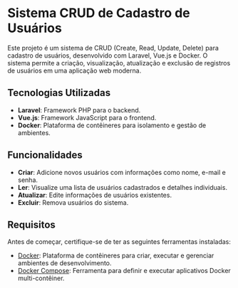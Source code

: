 # Sistema CRUD de Cadastro de Usuários

Este projeto é um sistema de CRUD (Create, Read, Update, Delete) para cadastro de usuários, desenvolvido com Laravel, Vue.js e Docker. O sistema permite a criação, visualização, atualização e exclusão de registros de usuários em uma aplicação web moderna.

## Tecnologias Utilizadas

- **Laravel**: Framework PHP para o backend.
- **Vue.js**: Framework JavaScript para o frontend.
- **Docker**: Plataforma de contêineres para isolamento e gestão de ambientes.

## Funcionalidades

- **Criar**: Adicione novos usuários com informações como nome, e-mail e senha.
- **Ler**: Visualize uma lista de usuários cadastrados e detalhes individuais.
- **Atualizar**: Edite informações de usuários existentes.
- **Excluir**: Remova usuários do sistema.

## Requisitos

Antes de começar, certifique-se de ter as seguintes ferramentas instaladas:

- [Docker](https://docs.docker.com/get-docker/): Plataforma de contêineres para criar, executar e gerenciar ambientes de desenvolvimento.
- [Docker Compose](https://docs.docker.com/compose/install/): Ferramenta para definir e executar aplicativos Docker multi-contêiner.